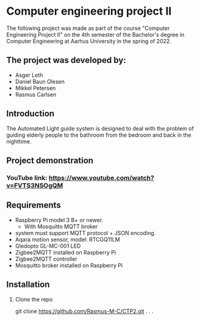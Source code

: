 # Computer engineering project II

The following project was made as part of the course "Computer Engineering Project II" on the 4th semester of the Bachelor's degree in Computer Engineering at Aarhus University in the spring of 2022.

## The project was developed by:

   - Asger Leth
   - Daniel Baun Olesen
   - Mikkel Petersen
   - Rasmus Carlsen

## Introduction

The Automated Light guide system is designed to deal with the problem of guiding elderly people to the bathroom from the bedroom and back in the nighttime. 


## Project demonstration

### YouTube link: https://www.youtube.com/watch?v=FVTS3NSOgQM

## Requirements
- Raspberry Pi model 3 B+ or newer.
   - With Mosquitto MQTT broker
- system must support MQTT protocol + JSON encoding.
- Aqara motion sensor, model: RTCGQ11LM
- Gledopto GL-MC-001 LED
- Zigbee2MQTT installed on Raspberry Pi
- Zigbee2MQTT controller
- Mosquitto broker installed on Raspberry Pi

## Installation
1. Clone the repo <br>
      
      git clone https://github.com/Rasmus-M-C/CTP2.git
      .
      .
      .
